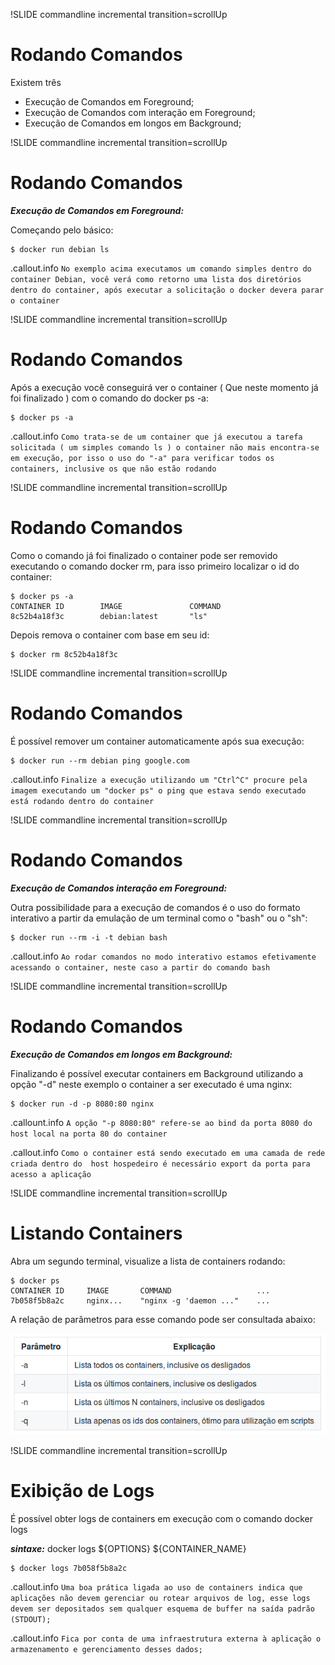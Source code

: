 !SLIDE commandline incremental transition=scrollUp
# Rodando Comandos

Existem três 

- Execução de Comandos em Foreground;
- Execução de Comandos com interação em Foreground;
- Execução de Comandos em longos em Background;  

!SLIDE commandline incremental transition=scrollUp
# Rodando Comandos

***Execução de Comandos em Foreground:***

Começando pelo básico:

    $ docker run debian ls

.callout.info `No exemplo acima executamos um comando simples dentro do container Debian, você verá como retorno uma lista dos diretórios dentro do container, após executar a solicitação o docker devera parar o container`

!SLIDE commandline incremental transition=scrollUp
# Rodando Comandos

Após a execução você conseguirá ver o container ( Que neste momento já foi finalizado ) com o comando do docker ps -a:

    $ docker ps -a

.callout.info `Como trata-se de um container que já executou a tarefa solicitada ( um simples comando ls ) o container não mais encontra-se em execução, por isso o uso do "-a" para verificar todos os containers, inclusive os que não estão rodando`

!SLIDE commandline incremental transition=scrollUp
# Rodando Comandos

Como o comando já foi finalizado o container pode ser removido executando o comando docker rm, para isso primeiro localizar o id do container:

    $ docker ps -a
    CONTAINER ID        IMAGE               COMMAND
    8c52b4a18f3c        debian:latest       "ls"                

Depois remova o container com base em seu id:

    $ docker rm 8c52b4a18f3c

!SLIDE commandline incremental transition=scrollUp
# Rodando Comandos

É possível remover um container automaticamente após sua execução:

    $ docker run --rm debian ping google.com

.callout.info `Finalize a execução utilizando um "Ctrl^C" procure pela imagem executando um "docker ps" o ping que estava sendo executado está rodando dentro do container`

!SLIDE commandline incremental transition=scrollUp
# Rodando Comandos

***Execução de Comandos interação em Foreground:***

Outra possibilidade para a execução de comandos é o uso do formato interativo a partir da emulação de um terminal como o "bash" ou o "sh":

    $ docker run --rm -i -t debian bash

.callout.info `Ao rodar comandos no modo interativo estamos efetivamente acessando o container, neste caso a partir do comando bash`

!SLIDE commandline incremental transition=scrollUp
# Rodando Comandos

***Execução de Comandos em longos em Background:***

Finalizando é possível executar containers em Background utilizando a opção "-d" neste exemplo o container a ser executado é uma nginx:

    $ docker run -d -p 8080:80 nginx

.callount.info `A opção "-p 8080:80" refere-se ao bind da porta 8080 do host local na porta 80 do container`

.callout.info `Como o container está sendo executado em uma camada de rede criada dentro do  host hospedeiro é necessário export da porta para acesso a aplicação`

!SLIDE commandline incremental transition=scrollUp
# Listando Containers

Abra um segundo terminal, visualize a lista de containers rodando:

    $ docker ps
    CONTAINER ID     IMAGE       COMMAND                   ...
    7b058f5b8a2c     nginx...    "nginx -g 'daemon ..."    ...

A relação de parâmetros para esse comando pode ser consultada abaixo:

![docker-ls-table](images/docker-ls-table.png)


!SLIDE commandline incremental transition=scrollUp
# Exibição de Logs

É possível obter logs de containers em execução com o comando docker logs 

***sintaxe:*** docker logs ${OPTIONS} ${CONTAINER_NAME}

    $ docker logs 7b058f5b8a2c
    
.callout.info `Uma boa prática ligada ao uso de containers indica que aplicações não devem gerenciar ou rotear arquivos de log, esse logs devem ser depositados sem qualquer esquema de buffer na saída padrão (STDOUT);`

.callout.info `Fica por conta de uma infraestrutura externa à aplicação o armazenamento e gerenciamento desses dados;`